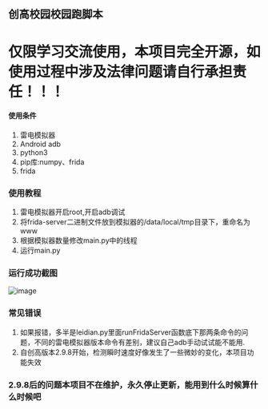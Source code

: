 ## 创高校园校园跑脚本
# 仅限学习交流使用，本项目完全开源，如使用过程中涉及法律问题请自行承担责任！！！
#### 使用条件
1. 雷电模拟器
2. Android adb
3. python3
4. pip库:numpy、frida
5. frida
### 使用教程
1. 雷电模拟器开启root,开启adb调试
2. 将frida-server二进制文件放到模拟器的/data/local/tmp目录下，重命名为www
3. 根据模拟器数量修改main.py中的线程
4. 运行main.py
### 运行成功截图
![image](https://github.com/Amorter/HenuRun/assets/63935225/f62ee565-3aca-4a7f-ac2c-a4d496e5ec9e)
### 常见错误
1. 如果报错，多半是leidian.py里面runFridaServer函数底下那两条命令的问题，不同的雷电模拟器版本命令有差别，建议自己adb手动试试能不能用.
2. 自创高版本2.9.8开始，检测瞬时速度好像发生了一些微妙的变化，本项目功能失效
### 2.9.8后的问题本项目不在维护，永久停止更新，能用到什么时候算什么时候吧
